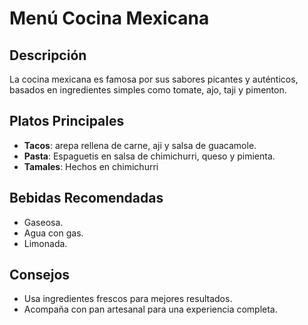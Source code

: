 # Menú Cocina Mexicana

## Descripción
La cocina mexicana es famosa por sus sabores picantes y auténticos, basados en ingredientes simples como tomate, ajo, taji y pimenton.

## Platos Principales
- **Tacos**: arepa rellena de carne, aji y salsa de guacamole.
- **Pasta**: Espaguetis en salsa de chimichurri, queso y pimienta.
- **Tamales**: Hechos en chimichurri


## Bebidas Recomendadas
- Gaseosa.
- Agua con gas.
- Limonada.


## Consejos
- Usa ingredientes frescos para mejores resultados.
- Acompaña con pan artesanal para una experiencia completa.